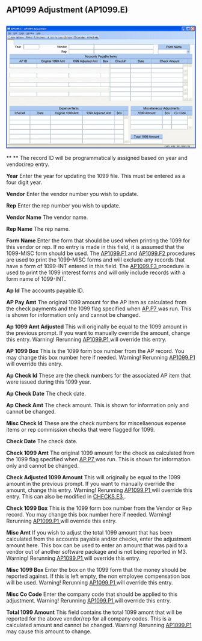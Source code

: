 ##  AP1099 Adjustment (AP1099.E)

<PageHeader />

##

![](./AP1099-E-1.jpg)

** ** The record ID will be programmatically assigned based on year and
vendor/rep entry.  
  
**Year** Enter the year for updating the 1099 file. This must be entered as a
four digit year.  
  
**Vendor** Enter the vendor number you wish to update.  
  
**Rep** Enter the rep number you wish to update.  
  
**Vendor Name** The vendor name.  
  
**Rep Name** The rep name.  
  
**Form Name** Enter the form that should be used when printing the 1099 for this vendor or rep. If no entry is made in this field, it is assumed that the 1099-MISC form should be used. The [ AP1099.F1 ](../../../../../rover/AP-OVERVIEW/AP-REPORT/AP1099-F1) and [ AP1099.F2 ](../../../../../rover/AP-OVERVIEW/AP-REPORT/AP1099-F2) procedures are used to print the 1099-MISC forms and will exclude any records that have a form of 1099-INT entered in this field. The [ AP1099.F3 ](../../../../../rover/AP-OVERVIEW/AP-REPORT/AP1099-F3) procedure is used to print the 1099 interest forms and will only include records with a form name of 1099-INT.   
  
**Ap Id** The accounts payable ID.  
  
**AP Pay Amt** The original 1099 amount for the AP item as calculated from the check payments and the 1099 flag specified when [ AP.P7 ](../../../../../rover/AP-OVERVIEW/AP-PROCESS/AP-P7) was run. This is shown for information only and cannot be changed.   
  
**Ap 1099 Amt Adjusted** This will originally be equal to the 1099 amount in the previous prompt. If you want to manually override the amount, change this entry. Warning! Rerunning [ AP1099.P1 ](../../../../../rover/AP-OVERVIEW/AP-REPORT/AP1099-R1/AP1099-P1) will override this entry.   
  
**AP 1099 Box** This is the 1099 form box number from the AP record. You may change this box number here if needed. Warning! Rerunning [ AP1099.P1 ](../../../../../rover/AP-OVERVIEW/AP-REPORT/AP1099-R1/AP1099-P1) will override this entry.   
  
**Ap Check Id** These are the check numbers for the associated AP item that
were issued during this 1099 year.  
  
**Ap Check Date** The check date.  
  
**Ap Check Amt** The check amount. This is shown for information only and
cannot be changed.  
  
**Misc Check Id** These are the check numbers for miscellaenous expense items
or rep commission checks that were flagged for 1099.  
  
**Check Date** The check date.  
  
**Check 1099 Amt** The original 1099 amount for the check as calculated from the 1099 flag specified when [ AP.P7 ](../../../../../rover/AP-OVERVIEW/AP-PROCESS/AP-P7) was run. This is shown for information only and cannot be changed.   
  
**Check Adjusted 1099 Amount** This will originally be equal to the 1099 amount in the previous prompt. If you want to manually override the amount, change this entry. Warning! Rerunning [ AP1099.P1 ](../../../../../rover/AP-OVERVIEW/AP-REPORT/AP1099-R1/AP1099-P1) will override this entry. This can also be modified in [ CHECKS.E3 ](../../../../../rover/AP-OVERVIEW/AP-ENTRY/CHECKS-E3) .   
  
**Check 1099 Box** This is the 1099 form box number from the Vendor or Rep record. You may change this box number here if needed. Warning! Rerunning [ AP1099.P1 ](../../../../../rover/AP-OVERVIEW/AP-REPORT/AP1099-R1/AP1099-P1) will override this entry.   
  
**Misc Amt** If you wish to adjust the total 1099 amount that has been calculated from the accounts payable and/or checks, enter the adjustment amount here. This box can be used to enter an amount that was paid to a vendor out of another software package and is not being reported in M3. Warning! Rerunning [ AP1099.P1 ](../../../../../rover/AP-OVERVIEW/AP-REPORT/AP1099-R1/AP1099-P1) will override this entry.   
  
**Misc 1099 Box** Enter the box on the 1099 form that the money should be reported against. If this is left empty, the non employee compensation box will be used. Warning! Rerunning [ AP1099.P1 ](../../../../../rover/AP-OVERVIEW/AP-REPORT/AP1099-R1/AP1099-P1) will override this entry.   
  
**Misc Co Code** Enter the company code that should be applied to this adjustment. Warning! Rerunning [ AP1099.P1 ](../../../../../rover/AP-OVERVIEW/AP-REPORT/AP1099-R1/AP1099-P1) will override this entry.   
  
**Total 1099 Amount** This field contains the total 1099 amont that will be reported for the above vendor/rep for all company codes. This is a calculated amount and cannot be changed. Warning! Rerunning [ AP1099.P1 ](../../../../../rover/AP-OVERVIEW/AP-REPORT/AP1099-R1/AP1099-P1) may cause this amount to change.   
  
  
<badge text= "Version 8.10.57" vertical="middle" />

<PageFooter />